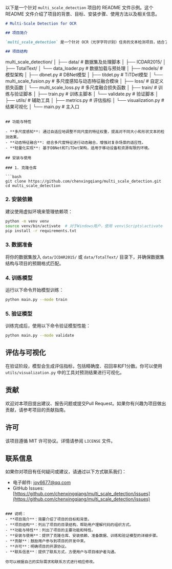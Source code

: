 以下是一个针对 `multi_scale_detection` 项目的 README 文件示例。这个 README 文件介绍了项目的背景、目标、安装步骤、使用方法以及相关信息。

```markdown
# Multi-Scale Detection for OCR

## 项目简介

`multi_scale_detection` 是一个针对 OCR（光学字符识别）任务的文本检测项目，结合了 DBNet 和 TiTDet 的架构，通过设计一个自适应的多尺度感知机制，动态调整不同尺度特征的权重，以更精确地捕捉微小和复杂形状的文本。该项目旨在提高复杂场景下的文本检测性能，特别是在多尺度和复杂形状文本检测方面。

## 项目结构

```

multi_scale_detection/
│
├── data/                         # 数据集及处理脚本
│   ├── ICDAR2015/
│   ├── TotalText/
│   └── data_loader.py            # 数据加载与预处理
│
├── models/                       # 模型架构
│   ├── dbnet.py                  # DBNet模型
│   ├── titdet.py                 # TiTDet模型
│   └── multi_scale_fusion.py     # 多尺度感知与动态特征融合模块
│
├── loss/                         # 自定义损失函数
│   └── multi_scale_loss.py       # 多尺度融合损失函数
│
├── train/                        # 训练与验证脚本
│   ├── train.py                  # 训练主脚本
│   └── validate.py               # 验证脚本
│
├── utils/                        # 辅助工具
│   ├── metrics.py                # 评估指标
│   └── visualization.py          # 结果可视化
│
└── main.py                       # 主入口

```

## 功能与特性

- **多尺度感知**: 通过自适应地调整不同尺度的特征权重，提高对不同大小和形状文本的检测效果。
- **动态特征融合**: 结合多尺度特征进行动态融合，增强对复杂场景的适应性。
- **轻量化实现**: 基于DBNet和TiTDet架构，适用于移动设备和资源有限的环境。

## 安装与使用

### 1. 克隆仓库

```bash
git clone https://github.com/chenxingqiang/multi_scale_detection.git
cd multi_scale_detection
```

### 2. 安装依赖

建议使用虚拟环境来管理依赖项：

```bash
python -m venv venv
source venv/bin/activate  # 对于Windows用户，使用 venv\Scripts\activate
pip install -r requirements.txt
```

### 3. 数据准备

将你的数据集放入 `data/ICDAR2015/` 或 `data/TotalText/` 目录下，并确保数据集结构与项目的预期格式匹配。

### 4. 训练模型

运行以下命令开始模型训练：

```bash
python main.py --mode train
```

### 5. 验证模型

训练完成后，使用以下命令验证模型性能：

```bash
python main.py --mode validate
```

## 评估与可视化

在验证阶段，模型会生成评估指标，包括精确度、召回率和F1分数。你可以使用 `utils/visualization.py` 中的工具对预测结果进行可视化。

## 贡献

欢迎对本项目提出建议、报告问题或提交Pull Request。如果你有兴趣为项目做出贡献，请参考项目的贡献指南。

## 许可

该项目遵循 MIT 许可协议。详情请参阅 `LICENSE` 文件。

## 联系信息

如果你对项目有任何疑问或建议，请通过以下方式联系我们：

- 电子邮件: <joy6677@qq.com>
- GitHub Issues: [https://github.com/chenxingqiang/multi_scale_detection/issues](https://github.com/chenxingqiang/multi_scale_detection/issues)

```

### 说明：
- **项目简介**：简要介绍了项目的目标和背景。
- **项目结构**：列出了项目的目录结构，帮助用户理解代码的组织方式。
- **功能与特性**：列出了项目的主要功能和特性。
- **安装与使用**：提供了克隆仓库、安装依赖、准备数据、训练和验证模型的详细步骤。
- **贡献**：鼓励用户参与到项目的开发中来。
- **许可**：明确项目的开源协议。
- **联系信息**：提供了联系方式，方便用户与项目维护者沟通。

你可以根据自己的实际需求和联系方式进行相应修改。
